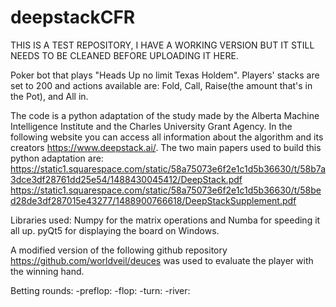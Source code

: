 # deepstackCFR 

THIS IS A TEST REPOSITORY, I HAVE A WORKING VERSION BUT IT STILL NEEDS TO BE CLEANED BEFORE UPLOADING IT HERE.

Poker bot that plays "Heads Up no limit Texas Holdem".
Players' stacks are set to 200 and actions available are: Fold, Call, Raise(the amount that's in the Pot), and All in.

The code is a python adaptation of the study made by the Alberta Machine Intelligence Institute and the Charles University Grant Agency.
In the following website you can access all information about the algorithm and its creators https://www.deepstack.ai/.
The two main papers used to build this python adaptation are:
https://static1.squarespace.com/static/58a75073e6f2e1c1d5b36630/t/58b7a3dce3df28761dd25e54/1488430045412/DeepStack.pdf
https://static1.squarespace.com/static/58a75073e6f2e1c1d5b36630/t/58bed28de3df287015e43277/1488900766618/DeepStackSupplement.pdf

Libraries used:
Numpy for the matrix operations and Numba for speeding it all up.
pyQt5 for displaying the board on Windows.

A modified version of the following github repository https://github.com/worldveil/deuces was used to evaluate the player with the winning hand.

Betting rounds:
-preflop: 
-flop:
-turn:
-river:
